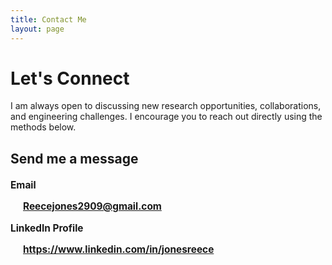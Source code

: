 ```yaml
---
title: Contact Me
layout: page
---
```


# Let's Connect

I am always open to discussing new research opportunities, collaborations, and engineering challenges. 
I encourage you to reach out directly using the methods below.

## Send me a message

<div style="margin-top: 20px; font-size: 1.1em;">

<p><strong><i class="fa fa-envelope" aria-hidden="true"></i> Email </strong></p>
<p style="margin-left: 20px; font-weight: bold;">
    <a href="mailto:Reecejones2909@gmail.com">Reecejones2909@gmail.com</a>
</p>

<p><strong><i class="fa fa-linkedin" aria-hidden="true"></i> LinkedIn Profile</strong></p>
<p style="margin-left: 20px; font-weight: bold;">
    <a href="https://www.linkedin.com/in/jonesreece">https://www.linkedin.com/in/jonesreece</a>
</p>
</div>
